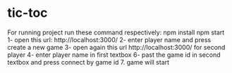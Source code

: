 # tic-toc
For running project run these command respectively:
npm install
npm start
1- open this url: http://localhost:3000/
2- enter player name and press create a new game
3- open again this url http://localhost:3000/ for second player
4- enter player name in first textbox 
6- past the game id in second textbox and press connect by game id
7. game will start
